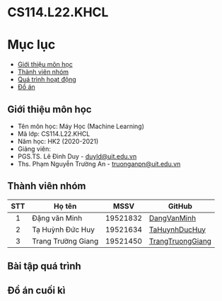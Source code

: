 # CS114.L22.KHCL

# Mục lục
* [Giới thiệu môn học](#gioithieu)
* [Thành viên nhóm](#thanhvien)
* [Quá trình hoạt động](#hoatdong)
* [Đồ án](#doan)
<a name="gioithieu"></a>
## Giới thiệu môn học
* Tên môn học: Máy Học (Machine Learning)
* Mã lớp: CS114.L22.KHCL
* Năm học: HK2 (2020-2021)
* Giảng viên:
*   PGS.TS. Lê Đình Duy - duyld@uit.edu.vn
*   Ths. Phạm Nguyễn Trường An - truonganpn@uit.edu.vn
<a name="thanhvien"></a>
## Thành viên nhóm
| STT | Họ tên | MSSV | GitHub |
| :---: | --- | --- | --- |
| 1 | Đặng văn Minh | 19521832 | [DangVanMinh](https://github.com/DangMinh21/CS114.L22.KHCL) |
| 2 | Tạ Huỳnh Đức Huy | 19521634 | [TaHuynhDucHuy](https://github.com/duchuy3007) |
| 3 | Trang Trường Giang | 19521450 | [TrangTruongGiang](https://github.com/19521450) |
<a name="hoatdong"></a>
## Bài tập quá trình

<a name="doan"></a>
## Đồ án cuối kì


